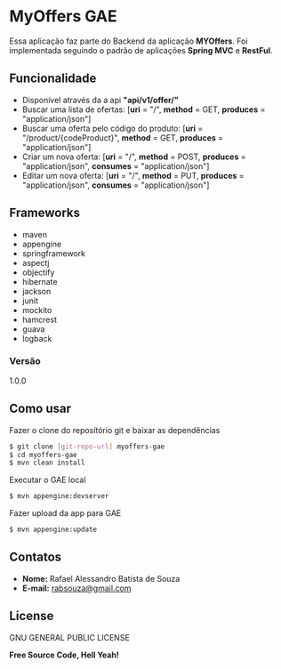 # MyOffers GAE

Essa aplicação faz parte do Backend da aplicação **MYOffers**.
Foi implementada seguindo o padrão de aplicações **Spring MVC** e **RestFul**.


## Funcionalidade

* Disponível através da a api **"api/v1/offer/"**
* Buscar uma lista de ofertas: [**uri** = "/", **method** = GET, **produces** = "application/json"]
* Buscar uma oferta pelo código do produto: [**uri** = "/product/{codeProduct}", **method** = GET, **produces** = "application/json"]
* Criar um nova oferta: [**uri** = "/", **method** = POST, **produces** = "application/json", **consumes** = "application/json"]
* Editar um nova oferta: [**uri** = "/", **method** = PUT, **produces** = "application/json", **consumes** = "application/json"]


## Frameworks

* maven
* appengine
* springframework
* aspectj
* objectify
* hibernate
* jackson
* junit
* mockito
* hamcrest
* guava
* logback

### Versão

1.0.0

## Como usar

Fazer o clone do reposítório git e baixar as dependências
```sh
$ git clone [git-repo-url] myoffers-gae
$ cd myoffers-gae
$ mvn clean install
```
Executar o GAE local
```sh
$ mvn appengine:devserver
```
Fazer upload da app para GAE
```sh
$ mvn appengine:update
```

## Contatos

- **Nome:** Rafael Alessandro Batista de Souza
- **E-mail:** rabsouza@gmail.com

## License

GNU GENERAL PUBLIC LICENSE




**Free Source Code, Hell Yeah!**
